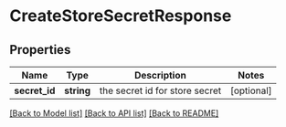 # CreateStoreSecretResponse

## Properties
Name | Type | Description | Notes
------------ | ------------- | ------------- | -------------
**secret_id** | **string** | the secret id for store secret | [optional] 

[[Back to Model list]](../README.md#documentation-for-models) [[Back to API list]](../README.md#documentation-for-api-endpoints) [[Back to README]](../README.md)


